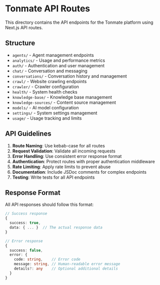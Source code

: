 # Tonmate API Routes

This directory contains the API endpoints for the Tonmate platform using Next.js API routes.

## Structure

- `agents/` - Agent management endpoints
- `analytics/` - Usage and performance metrics
- `auth/` - Authentication and user management
- `chat/` - Conversation and messaging
- `conversations/` - Conversation history and management
- `crawl/` - Website crawling endpoints
- `crawler/` - Crawler configuration
- `health/` - System health checks
- `knowledge-base/` - Knowledge base management
- `knowledge-sources/` - Content source management
- `models/` - AI model configuration
- `settings/` - System settings management
- `usage/` - Usage tracking and limits

## API Guidelines

1. **Route Naming**: Use kebab-case for all routes
2. **Request Validation**: Validate all incoming requests
3. **Error Handling**: Use consistent error response format
4. **Authentication**: Protect routes with proper authentication middleware
5. **Rate Limiting**: Apply rate limits to prevent abuse
6. **Documentation**: Include JSDoc comments for complex endpoints
7. **Testing**: Write tests for all API endpoints

## Response Format

All API responses should follow this format:

```typescript
// Success response
{
  success: true,
  data: { ... }  // The actual response data
}

// Error response
{
  success: false,
  error: {
    code: string,    // Error code
    message: string, // Human-readable error message
    details?: any    // Optional additional details
  }
}
```
